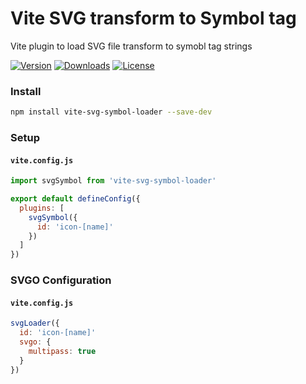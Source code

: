 # Vite SVG transform to Symbol tag
Vite plugin to load SVG file transform to symobl tag strings

<a href="https://www.npmjs.com/package/vite-svg-symbol-loader" target="_blank"><img src="https://img.shields.io/npm/v/vite-svg-symbol-loader?style=flat-square" alt="Version"></a>
<a href="https://www.npmjs.com/package/vite-svg-symbol-loader" target="_blank"><img src="https://img.shields.io/npm/dw/vite-svg-symbol-loader?style=flat-square" alt="Downloads"></a>
<a href="https://www.npmjs.com/package/vite-svg-symbol-loader" target="_blank"><img src="https://img.shields.io/npm/l/vite-svg-symbol-loader?style=flat-square" alt="License"></a>


### Install
```bash
npm install vite-svg-symbol-loader --save-dev
```

### Setup

#### `vite.config.js`
```js
import svgSymbol from 'vite-svg-symbol-loader'

export default defineConfig({
  plugins: [
    svgSymbol({
      id: 'icon-[name]'
    })
  ]
})
```

### SVGO Configuration

#### `vite.config.js`
```js
svgLoader({
  id: 'icon-[name]'
  svgo: {
    multipass: true
  }
})
```

